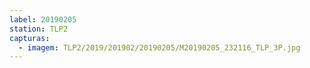 ```yaml
---
label: 20190205
station: TLP2
capturas:
  - imagem: TLP2/2019/201902/20190205/M20190205_232116_TLP_3P.jpg
---
```

